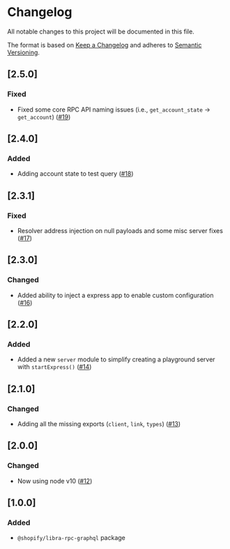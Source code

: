 # Changelog

All notable changes to this project will be documented in this file.

The format is based on [Keep a Changelog](http://keepachangelog.com/en/1.0.0/)
and adheres to [Semantic Versioning](http://semver.org/spec/v2.0.0.html).

<!-- ## [Unreleased] -->

## [2.5.0]

### Fixed

- Fixed some core RPC API naming issues (i.e., `get_account_state` -> `get_account`) ([#19](https://github.com/Shopify/libra-web-tools/pull/19))

## [2.4.0]

### Added

- Adding account state to test query ([#18](https://github.com/Shopify/libra-web-tools/pull/18))

## [2.3.1]

### Fixed

- Resolver address injection on null payloads and some misc server fixes ([#17](https://github.com/Shopify/libra-web-tools/pull/17))

## [2.3.0]

### Changed

- Added ability to inject a express app to enable custom configuration ([#16](https://github.com/Shopify/libra-web-tools/pull/16))

## [2.2.0]

### Added

- Added a new `server` module to simplify creating a playground server with `startExpress()` ([#14](https://github.com/Shopify/libra-web-tools/pull/14))

## [2.1.0]

### Changed

- Adding all the missing exports (`client`, `link`, `types`) ([#13](https://github.com/Shopify/libra-web-tools/pull/13))

## [2.0.0]

### Changed

- Now using node v10 ([#12](https://github.com/Shopify/libra-web-tools/pull/12))

## [1.0.0]

### Added

- `@shopify/libra-rpc-graphql` package
